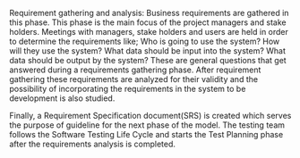 Requirement gathering and analysis: Business requirements are gathered in this phase. This phase is the main focus of the project managers and stake holders. Meetings with managers, stake holders and users are held in order to determine the requirements like; Who is going to use the system? How will they use the system? What data should be input into the system? What data should be output by the system? These are general questions that get answered during a requirements gathering phase. After requirement gathering these requirements are analyzed for their validity and the possibility of incorporating the requirements in the system to be development is also studied.

Finally, a Requirement Specification document(SRS) is created which serves the purpose of guideline for the next phase of the model. The testing team follows the Software Testing Life Cycle and starts the Test Planning phase after the requirements analysis is completed.

